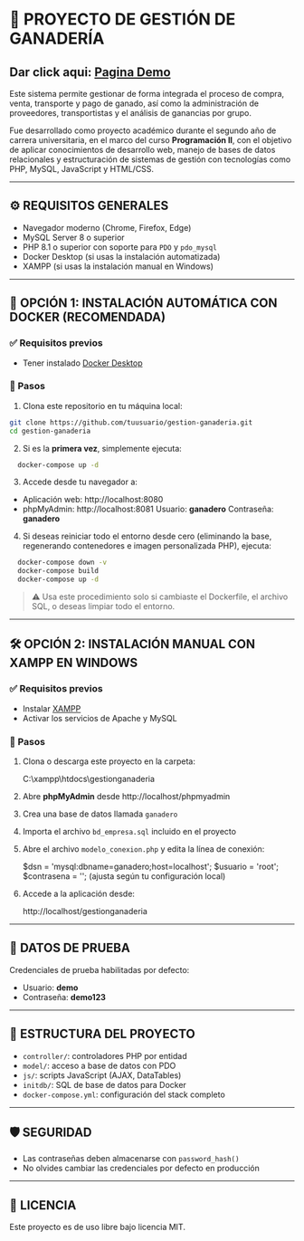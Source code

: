 # 🐄 PROYECTO DE GESTIÓN DE GANADERÍA

## Dar click aqui: [Pagina Demo](https://ganados.eduardolucas.lat/)

Este sistema permite gestionar de forma integrada el proceso de compra, venta, transporte y pago de ganado, así como la administración de proveedores, transportistas y el análisis de ganancias por grupo.

Fue desarrollado como proyecto académico durante el segundo año de carrera universitaria, en el marco del curso **Programación II**, con el objetivo de aplicar conocimientos de desarrollo web, manejo de bases de datos relacionales y estructuración de sistemas de gestión con tecnologías como PHP, MySQL, JavaScript y HTML/CSS.

---

## ⚙️ REQUISITOS GENERALES

- Navegador moderno (Chrome, Firefox, Edge)
- MySQL Server 8 o superior
- PHP 8.1 o superior con soporte para `PDO` y `pdo_mysql`
- Docker Desktop (si usas la instalación automatizada)
- XAMPP (si usas la instalación manual en Windows)

---

## 🚀 OPCIÓN 1: INSTALACIÓN AUTOMÁTICA CON DOCKER (RECOMENDADA)

### ✅ Requisitos previos

- Tener instalado [Docker Desktop](https://www.docker.com/products/docker-desktop)

### 🧱 Pasos

1. Clona este repositorio en tu máquina local:

```bash
git clone https://github.com/tuusuario/gestion-ganaderia.git
cd gestion-ganaderia
```

2. Si es la **primera vez**, simplemente ejecuta:

```bash
  docker-compose up -d
```

3. Accede desde tu navegador a:

- Aplicación web: http://localhost:8080
- phpMyAdmin: http://localhost:8081
  Usuario: **ganadero**
  Contraseña: **ganadero**

4. Si deseas reiniciar todo el entorno desde cero (eliminando la base, regenerando contenedores e imagen personalizada PHP), ejecuta:

```bash
  docker-compose down -v
  docker-compose build
  docker-compose up -d
```

> ⚠️ Usa este procedimiento solo si cambiaste el Dockerfile, el archivo SQL, o deseas limpiar todo el entorno.

---

## 🛠️ OPCIÓN 2: INSTALACIÓN MANUAL CON XAMPP EN WINDOWS

### ✅ Requisitos previos

- Instalar [XAMPP](https://www.apachefriends.org/index.html)
- Activar los servicios de Apache y MySQL

### 🧱 Pasos

1. Clona o descarga este proyecto en la carpeta:

   C:\xampp\htdocs\gestionganaderia

2. Abre **phpMyAdmin** desde http://localhost/phpmyadmin

3. Crea una base de datos llamada `ganadero`

4. Importa el archivo `bd_empresa.sql` incluido en el proyecto

5. Abre el archivo `modelo_conexion.php` y edita la línea de conexión:

   $dsn = 'mysql:dbname=ganadero;host=localhost';
    $usuario = 'root';
   $contrasena = ''; (ajusta según tu configuración local)

6. Accede a la aplicación desde:

   http://localhost/gestionganaderia

---

## 🧪 DATOS DE PRUEBA

Credenciales de prueba habilitadas por defecto:

- Usuario: **demo**
- Contraseña: **demo123**

---

## 📂 ESTRUCTURA DEL PROYECTO

- `controller/`: controladores PHP por entidad
- `model/`: acceso a base de datos con PDO
- `js/`: scripts JavaScript (AJAX, DataTables)
- `initdb/`: SQL de base de datos para Docker
- `docker-compose.yml`: configuración del stack completo

---

## 🛡️ SEGURIDAD

- Las contraseñas deben almacenarse con `password_hash()`
- No olvides cambiar las credenciales por defecto en producción

---

## 📄 LICENCIA

Este proyecto es de uso libre bajo licencia MIT.

